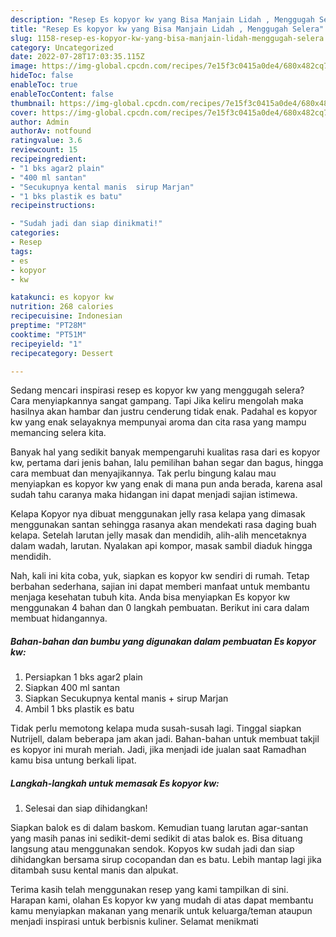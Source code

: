 ```yaml
---
description: "Resep Es kopyor kw yang Bisa Manjain Lidah , Menggugah Selera"
title: "Resep Es kopyor kw yang Bisa Manjain Lidah , Menggugah Selera"
slug: 1158-resep-es-kopyor-kw-yang-bisa-manjain-lidah-menggugah-selera
category: Uncategorized
date: 2022-07-28T17:03:35.115Z
image: https://img-global.cpcdn.com/recipes/7e15f3c0415a0de4/680x482cq70/es-kopyor-kw-foto-resep-utama.jpg
hideToc: false
enableToc: true
enableTocContent: false
thumbnail: https://img-global.cpcdn.com/recipes/7e15f3c0415a0de4/680x482cq70/es-kopyor-kw-foto-resep-utama.jpg
cover: https://img-global.cpcdn.com/recipes/7e15f3c0415a0de4/680x482cq70/es-kopyor-kw-foto-resep-utama.jpg
author: Admin
authorAv: notfound
ratingvalue: 3.6
reviewcount: 15
recipeingredient:
- "1 bks agar2 plain"
- "400 ml santan"
- "Secukupnya kental manis  sirup Marjan"
- "1 bks plastik es batu"
recipeinstructions:

- "Sudah jadi dan siap dinikmati!"
categories:
- Resep
tags:
- es
- kopyor
- kw

katakunci: es kopyor kw 
nutrition: 268 calories
recipecuisine: Indonesian
preptime: "PT28M"
cooktime: "PT51M"
recipeyield: "1"
recipecategory: Dessert

---
```



Sedang mencari inspirasi resep es kopyor kw yang menggugah selera? Cara menyiapkannya sangat gampang. Tapi Jika keliru mengolah maka hasilnya akan hambar dan justru cenderung tidak enak. Padahal es kopyor kw yang enak selayaknya mempunyai aroma dan cita rasa yang mampu memancing selera kita.


Banyak hal yang sedikit banyak mempengaruhi kualitas rasa dari es kopyor kw, pertama dari jenis bahan, lalu pemilihan bahan segar dan bagus, hingga cara membuat dan menyajikannya. Tak perlu bingung kalau mau menyiapkan es kopyor kw yang enak di mana pun anda berada, karena asal sudah tahu caranya maka hidangan ini dapat menjadi sajian istimewa.

Kelapa Kopyor nya dibuat menggunakan jelly rasa kelapa yang dimasak menggunakan santan sehingga rasanya akan mendekati rasa daging buah kelapa. Setelah larutan jelly masak dan mendidih, alih-alih mencetaknya dalam wadah, larutan. Nyalakan api kompor, masak sambil diaduk hingga mendidih.


Nah, kali ini kita coba, yuk, siapkan es kopyor kw sendiri di rumah. Tetap berbahan sederhana, sajian ini dapat memberi manfaat untuk membantu menjaga kesehatan tubuh kita. Anda bisa menyiapkan Es kopyor kw menggunakan 4 bahan dan 0 langkah pembuatan. Berikut ini cara dalam membuat hidangannya.

<!--inarticleads1-->

##### Bahan-bahan dan bumbu yang digunakan dalam pembuatan Es kopyor kw:

1. Persiapkan 1 bks agar2 plain
1. Siapkan 400 ml santan
1. Siapkan Secukupnya kental manis + sirup Marjan
1. Ambil 1 bks plastik es batu


Tidak perlu memotong kelapa muda susah-susah lagi. Tinggal siapkan Nutrijell, dalam beberapa jam akan jadi. Bahan-bahan untuk membuat takjil es kopyor ini murah meriah. Jadi, jika menjadi ide jualan saat Ramadhan kamu bisa untung berkali lipat. 

<!--inarticleads2-->

##### Langkah-langkah untuk memasak Es kopyor kw:


1. Selesai dan siap dihidangkan!

Siapkan balok es di dalam baskom. Kemudian tuang larutan agar-santan yang masih panas ini sedikit-demi sedikit di atas balok es. Bisa dituang langsung atau menggunakan sendok. Kopyos kw sudah jadi dan siap dihidangkan bersama sirup cocopandan dan es batu. Lebih mantap lagi jika ditambah susu kental manis dan alpukat. 

Terima kasih telah menggunakan resep yang kami tampilkan di sini. Harapan kami, olahan Es kopyor kw yang mudah di atas dapat membantu kamu menyiapkan makanan yang menarik untuk keluarga/teman ataupun menjadi inspirasi untuk berbisnis kuliner. Selamat menikmati
